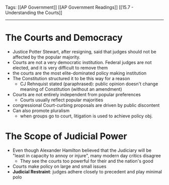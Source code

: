 Tags:
		[[AP Government]]
		[[AP Government Readings]]
		[[15.7 - Understanding the Courts]]
		
---------------------------------------------------------

# The Courts and Democracy
- Justice Potter Stewart, after resigning, said that judges should not be affected by the popular majority.
- Courts are not a very democratic institution. Federal judges are not elected, and it is very difficult to remove them
- the courts are the most elite-dominated policy making institution
- The Constitution structured it to be this way for a reason
	- CJ Rehnquist stated (paraphrased): public opinion doesn't change meaning of Constitution (without an amendment)
- Courts are not entirely independent from popular preferences
	- Courts usually reflect popular majorities
- congressional Court-curbing proposals are driven by public discontent
- Can also promote pluralism
	- when groups go to court, litigation is used to achieve policy obj.

# The Scope of Judicial Power
- Even though Alexander Hamilton believed that the Judiciary will be "least in capacity to annoy or injure", many modern day critics disagree
	- They see the courts too powerful for their and the nation's good
- Courts make policy on large and small issues
- **Judicial Restraint**: judges adhere closely to precedent and play minimal polo